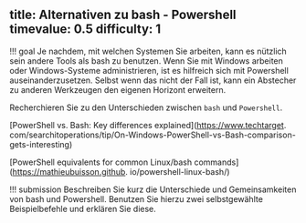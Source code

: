 title: Alternativen zu bash - Powershell
timevalue: 0.5
difficulty: 1
---
!!! goal
    Je nachdem, mit welchen Systemen Sie arbeiten, kann es nützlich sein andere Tools als bash zu 
    benutzen. Wenn Sie mit Windows arbeiten oder Windows-Systeme administrieren, ist es hilfreich 
    sich mit Powershell auseinanderzusetzen. Selbst wenn das nicht der Fall ist, kann ein 
    Abstecher zu anderen Werkzeugen den eigenen Horizont erweitern.

Recherchieren Sie zu den Unterschieden zwischen `bash` und `Powershell`. 

[//]: # (TODO: Mehr Aufgabentext nötig?)

[PowerShell vs. Bash: Key differences explained](https://www.techtarget.
com/searchitoperations/tip/On-Windows-PowerShell-vs-Bash-comparison-gets-interesting)  

[PowerShell equivalents for common Linux/bash commands](https://mathieubuisson.github.
io/powershell-linux-bash/) 

!!! submission 
    Beschreiben Sie kurz die Unterschiede und Gemeinsamkeiten von bash und Powershell. Benutzen 
    Sie hierzu zwei selbstgewählte Beispielbefehle und erklären Sie diese. 
